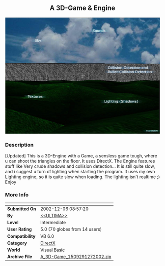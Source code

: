 ﻿<div align="center">

## A 3D\-Game & Engine

<img src="PIC200212443971289.jpg">
</div>

### Description

[Updated] This is a 3D-Engine with a Game, a sensless game tough, where u can shoot the triangles on the floor. It uses DirectX. The Engine features stuff like Very crude shadows and collision detection... It is still quite slow, and i suggest u turn of lighting when starting the program. It uses my own Lighting engine, so it is quite slow when loading. The lighting isn't realtime ;) Enjoy
 
### More Info
 


<span>             |<span>
---                |---
**Submitted On**   |2002-12-06 08:57:20
**By**             |[\<\<ULTIMA\>\>](https://github.com/Planet-Source-Code/PSCIndex/blob/master/ByAuthor/ultima.md)
**Level**          |Intermediate
**User Rating**    |5.0 (70 globes from 14 users)
**Compatibility**  |VB 6\.0
**Category**       |[DirectX](https://github.com/Planet-Source-Code/PSCIndex/blob/master/ByCategory/directx__1-44.md)
**World**          |[Visual Basic](https://github.com/Planet-Source-Code/PSCIndex/blob/master/ByWorld/visual-basic.md)
**Archive File**   |[A\_3D\-Game\_1509291272002\.zip](https://github.com/Planet-Source-Code/ultima-a-3d-game-engine__1-41287/archive/master.zip)








